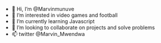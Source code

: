 - 👋 Hi, I’m @Marvinmunuve
- 👀 I’m interested in video games and football
- 🌱 I’m currently learning Javascript
- 💞️ I’m looking to collaborate on projects and solve problems
- 📫 twitter @Marvin_Mwendwa

<!---
Marvinmunuve/Marvinmunuve is a ✨ special ✨ repository because its `README.md` (this file) appears on your GitHub profile.
You can click the Preview link to take a look at your changes.
--->
